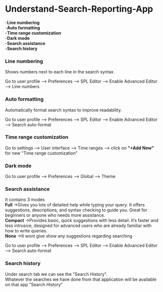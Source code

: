 # Understand-Search-Reporting-App

  -**Line numbering**</br>
  -**Auto formatting**</br>
  -**Time range customization**</br>
  -**Dark mode**</br>
  -**Search assistance**</br>
  -**Search history**</br>

### Line numbering
Shows numbers next to each line in the search syntax.</br>

  Go to user profile --> Preferences --> SPL Editor --> Enable Advanced Editor --> Line numbers

### Auto formatting
Automatically format search syntax to improve readability.</br>

  Go to user profile --> Preferences --> SPL Editor --> Enable Advanced Editor --> Search auto-format

### Time range customization
  Go to settings --> User interface --> Time ranges --> click on **"+Add New"** for new "Time range customization"

### Dark mode
  Go to user profile --> Preferences --> Global --> Theme

### Search assistance
  It contains 3 modes</br>
    **Full** ->Gives you lots of detailed help while typing your query. It offers suggestions, descriptions, and syntax checking to guide you. Great for beginners or anyone who needs more assistance.</br>
    **Compact** ->Provides basic, quick suggestions with less detail. It’s faster and less intrusive, designed for advanced users who are already familiar with how to write queries.</br>
    **None** ->It wont give show any suggestions regarding searching

Go to user profile --> Preferences --> SPL Editor --> Enable Advanced Editor --> Search auto-format

### Search history
Under search tab we can see the "Search History".</br>
Whatever the searches we have done from that application will be available on that app "Search History"

